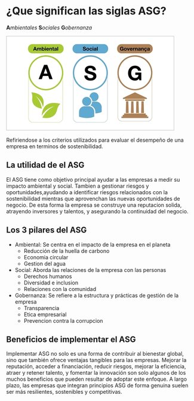 
# ¿Que significan las siglas ASG?

**A***mbientales*
**S***ociales*
**G***obernanza*

![ASG](img/ASG.jpg)

Refiriendose a los criterios utilizados para evaluar el desempeño de una empresa en terminos de sostenibilidad.

## La utilidad de el ASG

El ASG tiene como objetivo principal ayudar a las empresas a medir su impacto ambiental y social. 
Tambien a gestionar riesgos y oportunidades,ayudando a identificar riesgos relacionados con la sostenibilidad mientras que aprovenchan las nuevas oportunidades de negocio. 
De esta forma la empresa se construye una reputacion solida, atrayendo inversores y talentos, y asegurando la continuidad del negocio.

##  Los 3 pilares del ASG

* Ambiental: Se centra en el impacto de la empresa en el planeta
  * Reducción de la huella de carbono
  * Economia circular
  * Gestion del agua
* Social: Aborda las relaciones de la empresa con las personas
  * Derechos humanos
  * Diversidad e inclusion
  * Relaciones con la comunidad
* Gobernanza: Se refiere a la estructura y prácticas de gestión de la empresa
  * Transparencia
  * Etica empresarial
  * Prevencion contra la corrupcion

## Beneficios de implementar el ASG

Implementar ASG no solo es una forma de contribuir al bienestar global, sino que también ofrece ventajas tangibles para las empresas. 
Mejorar la reputación, acceder a financiación, reducir riesgos, mejorar la eficiencia, atraer y retener talento, y fomentar la innovación son solo algunos de los muchos beneficios que pueden resultar de adoptar este enfoque. 
A largo plazo, las empresas que integran principios ASG de forma genuina suelen ser más resilientes, sostenibles y competitivas.
